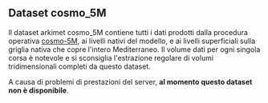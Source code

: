 Dataset cosmo_5M
----------------

Il dataset arkimet cosmo_5M contiene tutti i dati prodotti dalla
procedura operativa [cosmo-5M](cosmo-5M), ai livelli nativi del
modello, e ai livelli superficiali sulla griglia nativa che copre
l'intero Mediterraneo. Il volume dati per ogni singola corsa è
notevole e si sconsiglia l'estrazione regolare di volumi
tridimensionali completi da questo dataset.

A causa di problemi di prestazioni del server, **al momento questo
dataset non è disponibile**.
